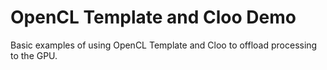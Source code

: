 # OpenCL Template and Cloo Demo

Basic examples of using OpenCL Template and Cloo to offload processing to the GPU.
